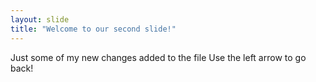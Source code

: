 ```yaml
---
layout: slide
title: "Welcome to our second slide!"
---
```

Just some of my new changes added to the file
Use the left arrow to go back!
